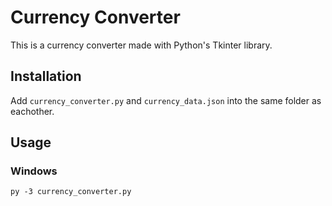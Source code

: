 # Currency Converter

This is a currency converter made with Python's Tkinter library.

## Installation

Add `currency_converter.py` and `currency_data.json` into the same folder as eachother.

## Usage
### Windows
`py -3 currency_converter.py`

